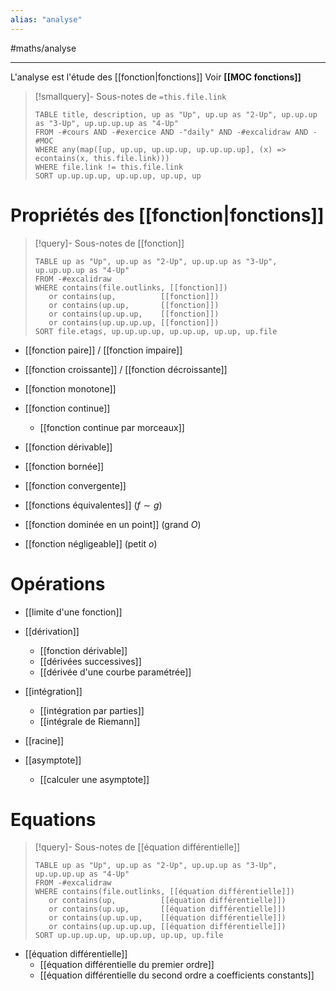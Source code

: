 ```yaml
---
alias: "analyse"
---
```

#maths/analyse

----
L'analyse est l'étude des [[fonction|fonctions]]
Voir **[[MOC fonctions]]**

> [!smallquery]- Sous-notes de `=this.file.link`
> ```dataview
> TABLE title, description, up as "Up", up.up as "2-Up", up.up.up as "3-Up", up.up.up.up as "4-Up"
> FROM -#cours AND -#exercice AND -"daily" AND -#excalidraw AND -#MOC
> WHERE any(map([up, up.up, up.up.up, up.up.up.up], (x) => econtains(x, this.file.link)))
> WHERE file.link != this.file.link
> SORT up.up.up.up, up.up.up, up.up, up
> ```

# Propriétés des [[fonction|fonctions]]
> [!query]- Sous-notes de [[fonction]]
> ```dataview
> TABLE up as "Up", up.up as "2-Up", up.up.up as "3-Up", up.up.up.up as "4-Up"
> FROM -#excalidraw
> WHERE contains(file.outlinks, [[fonction]])
>    or contains(up,          [[fonction]])
>    or contains(up.up,       [[fonction]])
>    or contains(up.up.up,    [[fonction]])
>    or contains(up.up.up.up, [[fonction]])
> SORT file.etags, up.up.up.up, up.up.up, up.up, up.file
> ```

 - [[fonction paire]] / [[fonction impaire]]
 - [[fonction croissante]] / [[fonction décroissante]]
 - [[fonction monotone]]
 
 - [[fonction continue]]
     - [[fonction continue par morceaux]]
 - [[fonction dérivable]]
 - [[fonction bornée]]
 - [[fonction convergente]]

 - [[fonctions équivalentes]] ($f \sim g$)
 - [[fonction dominée en un point]] (grand $O$)
 - [[fonction négligeable]] (petit $o$)


# Opérations
 - [[limite d'une fonction]]
 - [[dérivation]]
     - [[fonction dérivable]]
     - [[dérivées successives]]
     - [[dérivée d'une courbe paramétrée]]
 - [[intégration]]
     - [[intégration par parties]]
     - [[intégrale de Riemann]]
 
 - [[racine]]

 - [[asymptote]]
     - [[calculer une asymptote]]

# Equations
> [!query]- Sous-notes de [[équation différentielle]]
> ```dataview
> TABLE up as "Up", up.up as "2-Up", up.up.up as "3-Up", up.up.up.up as "4-Up"
> FROM -#excalidraw
> WHERE contains(file.outlinks, [[équation différentielle]])
>    or contains(up,          [[équation différentielle]])
>    or contains(up.up,       [[équation différentielle]])
>    or contains(up.up.up,    [[équation différentielle]])
>    or contains(up.up.up.up, [[équation différentielle]])
> SORT up.up.up.up, up.up.up, up.up, up.file
> ```

 - [[équation différentielle]]
     - [[équation différentielle du premier ordre]]
     - [[équation différentielle du second ordre a coefficients constants]]




